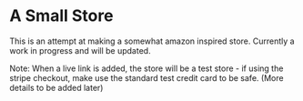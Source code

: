 # A Small Store

This is an attempt at making a somewhat amazon inspired store. Currently a work in progress and will be updated.

Note: When a live link is added, the store will be a test store - if using the stripe checkout, make use the standard test credit card to be safe. (More details to be added later)